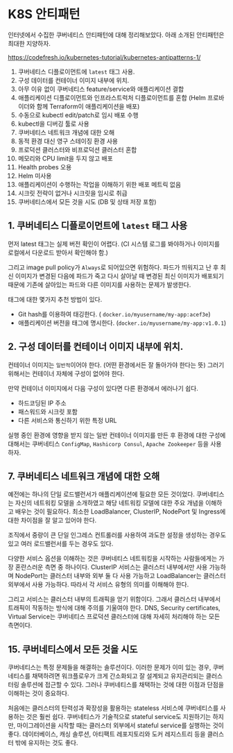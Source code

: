 # K8S 안티패턴

인터넷에서 수집한 쿠버네티스 안티패턴에 대해 정리해보았다. 아래 소개된 안티패턴은 최대한 지양하자.

https://codefresh.io/kubernetes-tutorial/kubernetes-antipatterns-1/



1. 쿠버네티스 디플로이먼트에 `latest` 태그 사용.
2. 구성 데이터를 컨테이너 이미지 내부에 위치.
3. 아무 이유 없이 쿠버네티스 feature/service와 애플리케이션 결합
4. 애플리케이션 디플로이먼트와 인프라스트럭처 디플로이먼트를 혼합 (Helm 프로바이더와 함께 Terraform이 애플리케이션을 배포)
5. 수동으로 kubectl edit/patch로 임시 배포 수행
6. kubectl을 디버깅 툴로 사용
7. 쿠버네티스 네트워크 개념에 대한 오해
8. 동적 환경 대신 영구 스테이징 환경 사용
9. 프로덕션 클러스터와 비프로덕션 클러스터 혼합
10. 메모리와 CPU limit을 두지 않고 배포
11. Health probes 오용
12. Helm 미사용
13. 애플리케이션이 수행하는 작업을 이해하기 위한 배포 메트릭 없음
14. 시크릿 전략이 없거나 시크릿을 임시로 취급
15. 쿠버네티스에서 모든 것을 시도 (DB 및 상태 저장 포함)



## 1. 쿠버네티스 디플로이먼트에 `latest` 태그 사용

먼저 latest 태그는 실제 버전 확인이 어렵다. (CI 시스템 로그를 봐야하거나 이미지를 로컬에서 다운로드 받아서 확인해야 함.)

그리고 image pull policy가 `Always`로 되어있으면 위험하다. 파드가 띄워지고 난 후 최신 이미지가 변경된 다음에 파드가 죽고 다시 살아날 때 변경된 최신 이미지가 배포되기 때문에 기존에 살아있는 파드와 다른 이미지를 사용하는 문제가 발생한다.

태그에 대한 몇가지 추천 방법이 있다.

* Git hash를 이용하여 태깅한다. ( `docker.io/myusername/my-app:acef3e`)
* 애플리케이션 버전을 태그에 명시한다. (`docker.io/myusername/my-app:v1.0.1`)



## 2. 구성 데이터를 컨테이너 이미지 내부에 위치.

컨테이너 이미지는 `일반적`이어야 한다. (어떤 환경에서든 잘 돌아가야 한다는 뜻) 그러기 위해서는 컨테이너 자체에 구성이 없어야 한다. 

만약 컨테이너 이미지에서 다음 구성이 있다면 다른 환경에서 에러나기 쉽다.

* 하드코딩된 IP 주소
* 패스워드와 시크릿 포함
* 다른 서비스와 통신하기 위한 특정 URL



실행 중인 환경에 영향을 받지 않는 일반 컨테이너 이미지를 만든 후 환경에 대한 구성에 대해서는 쿠버네티스 `ConfigMap`, `Hashicorp Consul`, `Apache Zookeeper` 등을 사용하자.



## 7. 쿠버네티스 네트워크 개념에 대한 오해

예전에는 하나의 단일 로드밸런서가 애플리케이션에 필요한 모든 것이었다. 쿠버네티스는 자신의 네트워킹 모델을 소개하였고 해당 네트워킹 모델에 대한 주요 개념을 이해하고 배우는 것이 필요하다. 최소한 LoadBalancer, ClusterIP, NodePort 및 Ingress에 대한 차이점을 잘 알고 있어야 한다.

조직에서 중량이 큰 단일 인그레스 컨트롤러를 사용하여 과도한 설정을 생성하는 경우도 있고 여러 로드밸런서를 두는 경우도 있다.

다양한 서비스 옵션을 이해하는 것은 쿠버네티스 네트워킹을 시작하는 사람들에게는 가장 혼란스러운 측면 중 하나이다. ClusterIP 서비스는 클러스터 내부에서만 사용 가능하며 NodePort는 클러스터 내부와 외부 둘 다 사용 가능하고 LoadBalancer는 클러스터 외부에서 사용 가능하다. 따라서 각 서비스 유형의 의미를 이해해야 한다.

그리고 서비스는 클러스터 내부의 트래픽을 얻기 위함이다. 그래서 클러스터 내부에서 트래픽이 작동하는 방식에 대해 주의를 기울여야 한다. DNS, Security certificates, Virtual Service는 쿠버네티스 프로덕션 클러스터에 대해 자세히 처리해야 하는 모든 측면이다.









## 15. 쿠버네티스에서 모든 것을 시도

쿠버네티스는 특정 문제들을 해결하는 솔루션이다. 이러한 문제가 이미 있는 경우, 쿠버네티스를 채택하려면 워크플로우가 크게 간소화되고 잘 설계되고 유지관리되는 클러스터링 솔루션에 접근할 수 있다. 그러나 쿠버네티스를 채택하는 것에 대한 이점과 단점을 이해하는 것이 중요하다. 

처음에는 클러스터의 탄력성과 확장성을 활용하는 stateless 서비스에 쿠버네티스를 사용하는 것은 훨씬 쉽다. 쿠버네티스가 기술적으로 stateful service도 지원하기는 하지만, 마이그레이션을 시작할 때는 클러스터 외부에서 stateful service를 실행하는 것이 좋다. 데이터베이스, 캐싱 솔루션, 아티팩트 레포지토리와 도커 레지스트리 등을 클러스터 밖에 유지하는 것도 좋다.

